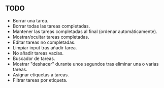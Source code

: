 
## TODO
* Borrar una tarea.
* Borrar todas las tareas completadas.
* Mantener las tareas completadas al final (ordenar automáticamente).
* Mostrar/ocultar tareas completadas.
* Editar tareas no completadas.
* Limpiar input tras añadir tarea.
* No añadir tareas vacías.
* Buscador de tareas.
* Mostrar "deshacer" durante unos segundos tras eliminar una o varias tareas.
* Asignar etiquetas a tareas.
* Filtrar tareas por etiqueta.
